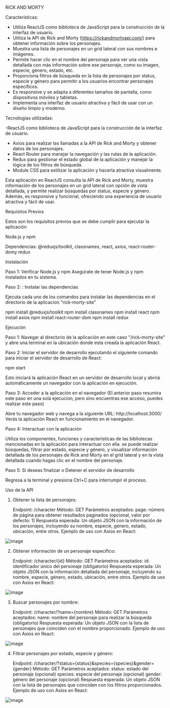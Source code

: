 RICK AND MORTY 

Características:

- Utiliza ReactJS como biblioteca de JavaScript para la construcción de la interfaz de usuario.
- Utiliza la API de Rick and Morty (https://rickandmortyapi.com/) para obtener información sobre los personajes.
- Muestra una lista de personajes en un grid lateral con sus nombres e imágenes.
- Permite hacer clic en el nombre del personaje para ver una vista detallada con más información sobre ese personaje, como su imagen, especie, género, estado, etc.
- Proporciona filtros de búsqueda en la lista de personajes por status, especie y género para permitir a los usuarios encontrar personajes específicos.
- Es responsive y se adapta a diferentes tamaños de pantalla, como dispositivos móviles y tabletas.
- Implementa una interfaz de usuario atractiva y fácil de usar con un diseño limpio y moderno.

Tecnologías utilizadas:

-ReactJS como biblioteca de JavaScript para la construcción de la interfaz de usuario.
- Axios para realizar las llamadas a la API de Rick and Morty y obtener datos de los personajes.
- React Router para manejar la navegación y las rutas de la aplicación.
- Redux para gestionar el estado global de la aplicación y manejar la lógica de los filtros de búsqueda.
- Module CSS para estilizar la aplicación y hacerla atractiva visualmente.

Esta aplicación en ReactJS consulta la API de Rick and Morty, muestra información de los personajes en un grid lateral con opción de vista detallada, y permite realizar búsquedas por status, especie y género. Además, es responsive y funcional, ofreciendo una experiencia de usuario atractiva y fácil de usar.

Requisitos Previos

Estos son los requisitos previos que se debe cumplir para ejecutar la aplicación

Node.js y npm

Dependencias: @reduxjs/toolkit, classnames, react, axios, react-router-domy redux


Instalación

Paso 1: Verificar Node.js y npm
Asegúrate de tener Node.js y npm instalados en tu sistema. 

Paso 2: : Instalar las dependencias

Ejecuta cada uno de los comandos para instalar las dependencias en el directorio de la aplicacion "rick-morty-site"

npm install @reduxjs/toolkit
npm install classnames
npm install react
npm install axios
npm install react-router-dom
npm install redux


Ejecución

Paso 1: Navegar al directorio de la aplicación en este caso "/rick-morty-site" y abre una terminal en la ubicación donde esta creada la aplicación React.

Paso 2: Iniciar el servidor de desarrollo ejecutando el siguiente comando para iniciar el servidor de desarrollo de React:

npm start

Esto iniciará la aplicación React en un servidor de desarrollo local y abrirá automáticamente un navegador con la aplicación en ejecución.

Paso 3: Acceder a la aplicación en el navegador (El anterior paso resumira este paso en una sola ejecucion, pero sino encuentras ese acceso, puedes realizar este paso)

Abre tu navegador web y navega a la siguiente URL: http://localhost:3000/
Verás la aplicación React en funcionamiento en el navegador.

Paso 4: Interactuar con la aplicación

Utiliza los componentes, funciones y características de las bibliotecas mencionadas en la aplicación para interactuar con ella. se puede realizar búsquedas, filtrar por estado, especie y género, y visualizar información detallada de los personajes de Rick and Morty en el grid lateral y en la vista detallada cuando hagas clic en el nombre del personaje.

Paso 5: Si deseas finalizar o Detener el servidor de desarrollo

Regresa a la terminal y presiona Ctrl+C para interrumpir el proceso.


Uso de la API

1. Obtener la lista de personajes:

    Endpoint: /character
    Método: GET
    Parámetros aceptados:
        page: número de página para obtener resultados paginados (opcional, valor por defecto: 1)
    Respuesta esperada:
        Un objeto JSON con la información de los personajes, incluyendo su nombre, especie, género, estado, ubicación, entre otros.
        Ejemplo de uso con Axios en React:
        
![image](https://user-images.githubusercontent.com/70772803/229958517-22787673-3a86-4ed7-acf3-0bac458d2899.png)

2. Obtener información de un personaje específico:
    
    Endpoint: /character/{id}
    Método: GET
    Parámetros aceptados:
        id: identificador único del personaje (obligatorio)
    Respuesta esperada:
        Un objeto JSON con la información detallada del personaje, incluyendo su nombre, especie, género, estado, ubicación, entre otros.
        Ejemplo de uso con Axios en React:

![image](https://user-images.githubusercontent.com/70772803/229958720-284d46f7-4fda-4221-87b1-fe825583aea6.png)

3. Buscar personajes por nombre:
    
    Endpoint: /character/?name={nombre}
    Método: GET
    Parámetros aceptados:
        name: nombre del personaje para realizar la búsqueda (obligatorio)
    Respuesta esperada:
        Un objeto JSON con la lista de personajes que coinciden con el nombre proporcionado.
        Ejemplo de uso con Axios en React:

![image](https://user-images.githubusercontent.com/70772803/229958907-f7e40eeb-52c7-4d08-8801-6577a8779b80.png)

4. Filtrar personajes por estado, especie y género:
    
    Endpoint: /character/?status={status}&species={species}&gender={gender}
    Método: GET
    Parámetros aceptados:
        status: estado del personaje (opcional)
        species: especie del personaje (opcional)
        gender: género del personaje (opcional)
    Respuesta esperada:
    Un objeto JSON con la lista de personajes que coinciden con los filtros proporcionados.
    Ejemplo de uso con Axios en React:
    
![image](https://user-images.githubusercontent.com/70772803/229959103-48a7a608-5ff0-4f0c-a1a7-c895cdc97a29.png)

